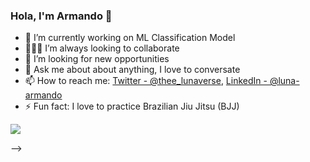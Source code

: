 ### Hola, I'm Armando 👋

- 🔭 I’m currently working on ML Classification Model
- 🙋🏽‍♂️ I’m always looking to collaborate 
- 🤔 I’m looking for new opportunities
- 💬 Ask me about about anything, I love to conversate
- 📫 How to reach me: [Twitter - @thee_lunaverse](https://twitter.com/thee_lunaverse), [LinkedIn - @luna-armando](https://www.linkedin.com/in/luna-armando/)
- ⚡ Fun fact: I love to practice Brazilian Jiu Jitsu (BJJ)

<img src="https://github-readme-stats.vercel.app/api?username=the-lunaverse&&show_icons=true&title_color=ffffff&icon_color=bb2acf&text_color=45f5e9&bg_color=151515">


-->
